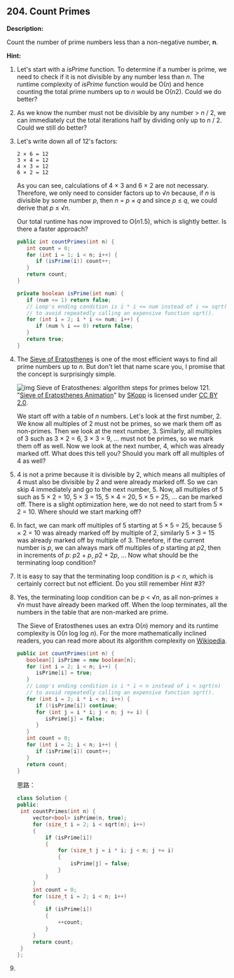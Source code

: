 ## 204. Count Primes

**Description:**

Count the number of prime numbers less than a non-negative number, **n**.

**Hint:**

1. Let's start with a *isPrime* function. To determine if a number is prime, we need to check if it is not divisible by any number less than *n*. The runtime complexity of *isPrime* function would be O(*n*) and hence counting the total prime numbers up to *n* would be O(*n*2). Could we do better?

2. As we know the number must not be divisible by any number > *n* / 2, we can immediately cut the total iterations half by dividing only up to *n* / 2. Could we still do better?

3. Let's write down all of 12's factors:

   ```
   2 × 6 = 12
   3 × 4 = 12
   4 × 3 = 12
   6 × 2 = 12
   ```

   As you can see, calculations of 4 × 3 and 6 × 2 are not necessary. Therefore, we only need to consider factors up to √*n* because, if *n* is divisible by some number *p*, then *n* = *p* × *q* and since *p* ≤ *q*, we could derive that *p* ≤ √*n*.

   Our total runtime has now improved to O(*n*1.5), which is slightly better. Is there a faster approach?

   ```java
   public int countPrimes(int n) {
      int count = 0;
      for (int i = 1; i < n; i++) {
         if (isPrime(i)) count++;
      }
      return count;
   }

   private boolean isPrime(int num) {
      if (num <= 1) return false;
      // Loop's ending condition is i * i <= num instead of i <= sqrt(num)
      // to avoid repeatedly calling an expensive function sqrt().
      for (int i = 2; i * i <= num; i++) {
         if (num % i == 0) return false;
      }
      return true;
   }
   ```

4. The [Sieve of Eratosthenes](http://en.wikipedia.org/wiki/Sieve_of_Eratosthenes) is one of the most efficient ways to find all prime numbers up to *n*. But don't let that name scare you, I promise that the concept is surprisingly simple.

   ![img](https://leetcode.com/static/images/solutions/Sieve_of_Eratosthenes_animation.gif)
   Sieve of Eratosthenes: algorithm steps for primes below 121. "[Sieve of Eratosthenes Animation](http://commons.wikimedia.org/wiki/File:Sieve_of_Eratosthenes_animation.gif)" by [SKopp](http://de.wikipedia.org/wiki/Benutzer:SKopp) is licensed under [CC BY 2.0](http://creativecommons.org/licenses/by/2.0/).

   We start off with a table of *n* numbers. Let's look at the first number, 2. We know all multiples of 2 must not be primes, so we mark them off as non-primes. Then we look at the next number, 3. Similarly, all multiples of 3 such as 3 × 2 = 6, 3 × 3 = 9, ... must not be primes, so we mark them off as well. Now we look at the next number, 4, which was already marked off. What does this tell you? Should you mark off all multiples of 4 as well?

5. 4 is not a prime because it is divisible by 2, which means all multiples of 4 must also be divisible by 2 and were already marked off. So we can skip 4 immediately and go to the next number, 5. Now, all multiples of 5 such as 5 × 2 = 10, 5 × 3 = 15, 5 × 4 = 20, 5 × 5 = 25, ... can be marked off. There is a slight optimization here, we do not need to start from 5 × 2 = 10. Where should we start marking off?

6. In fact, we can mark off multiples of 5 starting at 5 × 5 = 25, because 5 × 2 = 10 was already marked off by multiple of 2, similarly 5 × 3 = 15 was already marked off by multiple of 3. Therefore, if the current number is *p*, we can always mark off multiples of *p* starting at *p*2, then in increments of *p*: *p*2 + *p*, *p*2 + 2*p*, ... Now what should be the terminating loop condition?

7. It is easy to say that the terminating loop condition is *p* < *n*, which is certainly correct but not efficient. Do you still remember *Hint #3*?

8. Yes, the terminating loop condition can be *p* < √*n*, as all non-primes ≥ √*n* must have already been marked off. When the loop terminates, all the numbers in the table that are non-marked are prime.

   The Sieve of Eratosthenes uses an extra O(*n*) memory and its runtime complexity is O(*n* log log *n*). For the more mathematically inclined readers, you can read more about its algorithm complexity on [Wikipedia](http://en.wikipedia.org/wiki/Sieve_of_Eratosthenes#Algorithm_complexity).

   ```java
   public int countPrimes(int n) {
      boolean[] isPrime = new boolean[n];
      for (int i = 2; i < n; i++) {
         isPrime[i] = true;
      }
      // Loop's ending condition is i * i < n instead of i < sqrt(n)
      // to avoid repeatedly calling an expensive function sqrt().
      for (int i = 2; i * i < n; i++) {
         if (!isPrime[i]) continue;
         for (int j = i * i; j < n; j += i) {
            isPrime[j] = false;
         }
      }
      int count = 0;
      for (int i = 2; i < n; i++) {
         if (isPrime[i]) count++;
      }
      return count;
   }
   ```

   思路：

   ```c++
   class Solution {
   public:
   	int countPrimes(int n) {
   		vector<bool> isPrime(n, true);
   		for (size_t i = 2; i < sqrt(n); i++)
   		{
   			if (isPrime[i])
   			{
   				for (size_t j = i * i; j < n; j += i)
   				{
   					isPrime[j] = false;
   				}
   			}
   		}
   		int count = 0;
   		for (size_t i = 2; i < n; i++)
   		{
   			if (isPrime[i])
   			{
   				++count;
   			}
   		}
   		return count;
   	}
   };
   ```

9. ​